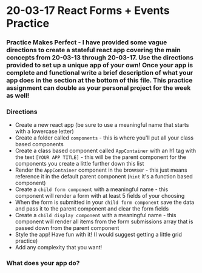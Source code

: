 # 20-03-17 React Forms + Events Practice
### Practice Makes Perfect - I have provided some vague directions to create a stateful react app covering the main concepts from 20-03-13 through 20-03-17. Use the directions provided to set up a unique app of your own! Once your app is complete and functional write a brief description of what your app does in the section at the bottom of this file. This practice assignment can double as your personal project for the week as well!

### Directions
- Create a new react app (be sure to use a meaningful name that starts with a lowercase letter)
- Create a folder called `components` - this is where you'll put all your class based components
- Create a class based component called `AppContainer` with an h1 tag with the text `[YOUR APP TITLE]` - this will be the parent component for the components you create a little further down this list
- Render the `AppContainer` component in the browser - this just means reference it in the default parent component (`hint` it's a function based component)
- Create a `child form component` with a meaningful name - this component will render a form with at least 5 fields of your choosing 
- When the form is submitted in your `child form component` save the data and pass it to the parent component and clear the form fields
- Create a `child display component` with a meaningful name - this component will render all items from the form submissions array that is passed down from the parent component
- Style the app! Have fun with it! (I would suggest getting a little grid practice)
- Add any complexity that you want!

### What does your app do?